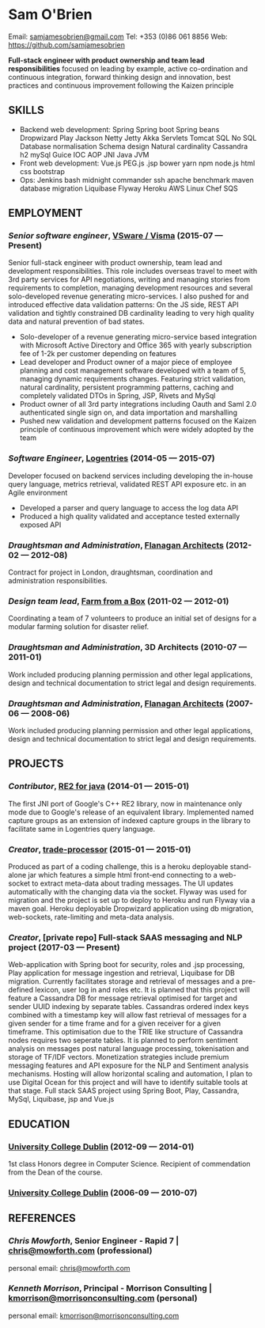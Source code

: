 Sam O&#x27;Brien
============
Email: samjamesobrien@gmail.com
Tel: +353 (0)86 061 8856
Web: https://github.com/samjamesobrien

**Full-stack engineer with product ownership and team lead responsibilities** focused on leading by example, active co-ordination and continuous integration, forward thinking design and innovation, best practices and continuous improvement following the Kaizen principle

## SKILLS

  - Backend web development: Spring Spring boot Spring beans Dropwizard Play Jackson Netty Jetty Akka Servlets Tomcat SQL No SQL Database normalisation Schema design Natural cardinality Cassandra h2 mySql Guice IOC AOP JNI Java JVM 
  - Front web development: Vue.js PEG.js .jsp bower yarn npm node.js html css bootstrap 
  - Ops: Jenkins bash midnight commander ssh apache benchmark maven database migration Liquibase Flyway Heroku AWS Linux Chef SQS 

## EMPLOYMENT

### *Senior software engineer*, [VSware / Visma](https://www.visma.com/) (2015-07 — Present)

Senior full-stack engineer with product ownership, team lead and development responsibilities. This role includes overseas travel to meet with 3rd party services for API negotiations, writing and managing stories from requirements to completion, managing development resources and several solo-developed revenue generating micro-services. I also pushed for and introduced effective data validation patterns: On the JS side, REST API validation and tightly constrained DB cardinality leading to very high quality data and natural prevention of bad states.
  - Solo-developer of a revenue generating micro-service based integration with Microsoft Active Directory and Office 365 with yearly subscription fee of 1-2k per customer depending on features
  - Lead developer and Product owner of a major piece of employee planning and cost management software developed with a team of 5, managing dynamic requirements changes. Featuring strict validation, natural cardinality, persistent programming patterns, caching and completely validated DTOs in Spring, JSP, Rivets and MySql
  - Product owner of all 3rd party integrations including Oauth and Saml 2.0 authenticated single sign on, and data importation and marshalling
  - Pushed new validation and development patterns focused on the Kaizen principle of continuous improvement which were widely adopted by the team

### *Software Engineer*, [Logentries](https://logentries.com/) (2014-05 — 2015-07)

Developer focused on backend services including developing the in-house query language, metrics retrieval, validated REST API exposure etc. in an Agile environment
  - Developed a parser and query language to access the log data API
  - Produced a high quality validated and acceptance tested externally exposed API

### *Draughtsman and Administration*, [Flanagan Architects](http://www.flanaganarchitects.ie/) (2012-02 — 2012-08)

Contract for project in London, draughtsman, coordination and administration responsibilities.

### *Design team lead*, [Farm from a Box](http://www.farmfromabox.com/) (2011-02 — 2012-01)

Coordinating a team of 7 volunteers to produce an initial set of designs for a modular farming solution for disaster relief.

### *Draughtsman and Administration*, 3D Architects (2010-07 — 2011-01)

Work included producing planning permission and other legal applications, design and technical documentation to strict legal and design requirements.

### *Draughtsman and Administration*, [Flanagan Architects](http://www.flanaganarchitects.ie/) (2007-06 — 2008-06)

Work included producing planning permission and other legal applications, design and technical documentation to strict legal and design requirements.


## PROJECTS

### *Contributor*, [RE2 for java](https://github.com/rapid7/re2-java) (2014-01 — 2015-01)

The first JNI port of Google's C++ RE2 library, now in maintenance only mode due to Google's release of an equivalent library.
Implemented named capture groups as an extension of indexed capture groups in the library to facilitate same in Logentries query language.

### *Creator*, [trade-processor](https://github.com/samjamesobrien/trade_processor) (2015-01 — 2015-01)

Produced as part of a coding challenge, this is a heroku deployable stand-alone jar which features a simple html front-end connecting to a web-socket to extract meta-data about trading messages.
The UI updates automatically with the changing data via the socket.
Flyway was used for migration and the project is set up to deploy to Heroku and run Flyway via a maven goal.
Heroku deployable Dropwizard application using db migration, web-sockets, rate-limiting and meta-data analysis.

### *Creator*, [private repo] Full-stack SAAS messaging and NLP project (2017-03 — Present)

Web-application with Spring boot for security, roles and .jsp processing, Play application for message ingestion and retrieval, Liquibase for DB migration.
Currently facilitates storage and retrieval of messages and a pre-defined lexicon, user log in and roles etc.
It is planned that this project will feature a Cassandra DB for message retrieval optimised for target and sender UUID indexing by separate tables. Cassandras ordered index keys combined with a timestamp key will allow fast retrieval of messages for a given sender for a time frame and for a given receiver for a given timeframe. This optimisation due to the TRIE like structure of Cassandra nodes requires two seperate tables.
It is planned to perform sentiment analysis on messages post natural language processing, tokenisation and storage of TF/IDF vectors.
Monetization strategies include premium messaging features and API exposure for the NLP and Sentiment analysis mechanisms.
Hosting will allow horizontal scaling and automation, I plan to use Digital Ocean for this project and will have to identify suitable tools at that stage.
Full stack SAAS project using Spring Boot, Play, Cassandra, MySql, Liquibase, jsp and Vue.js



## EDUCATION

### [University College Dublin](https://www.ucd.ie/) (2012-09 — 2014-01)

1st class Honors degree in Computer Science. Recipient of commendation from the Dean of the course.


### [University College Dublin](https://www.ucd.ie/) (2006-09 — 2010-07)











## REFERENCES

### *Chris Mowforth*, Senior Engineer - Rapid 7 | chris@mowforth.com (professional)
personal email: chris@mowforth.com

### *Kenneth Morrison*, Principal - Morrison Consulting | kmorrison@morrisonconsulting.com (personal)
personal email: kmorrison@morrisonconsulting.com



